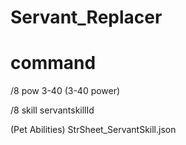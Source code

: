 # Servant_Replacer

# command

/8 pow 3-40 (3-40 power)

/8 skill servantskillId


(Pet Abilities)
StrSheet_ServantSkill.json 



